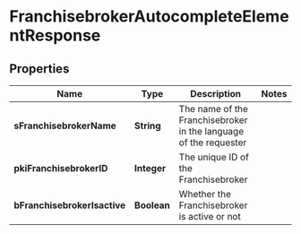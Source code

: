 

# FranchisebrokerAutocompleteElementResponse

## Properties

Name | Type | Description | Notes
------------ | ------------- | ------------- | -------------
**sFranchisebrokerName** | **String** | The name of the Franchisebroker in the language of the requester | 
**pkiFranchisebrokerID** | **Integer** | The unique ID of the Franchisebroker | 
**bFranchisebrokerIsactive** | **Boolean** | Whether the Franchisebroker is active or not | 




